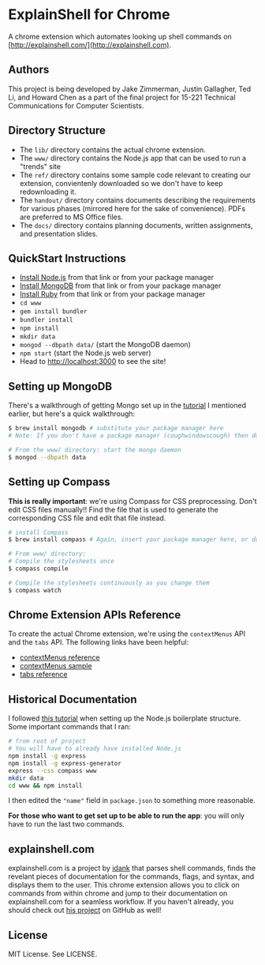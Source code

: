 # ExplainShell for Chrome

A chrome extension which automates looking up shell commands on [http://explainshell.com/](http://explainshell.com).

## Authors

This project is being developed by Jake Zimmerman, Justin Gallagher, Ted Li, and Howard Chen as a part of the final project for 15-221 Technical Communications for Computer Scientists.

## Directory Structure

- The `lib/` directory contains the actual chrome extension.
- The `www/` directory contains the Node.js app that can be used to run a "trends" site
- The `ref/` directory contains some sample code relevant to creating our extension, convientenly downloaded so we don't have to keep redownloading it.
- The `handout/` directory contains documents describing the requirements for various phases (mirrored here for the sake of convenience). PDFs are preferred to MS Office files.
- The `docs/` directory contains planning documents, written assignments, and presentation slides.

## QuickStart Instructions

- [Install Node.js][nodejs] from that link or from your package manager
- [Install MongoDB][mongodb] from that link or from your package manager
- [Install Ruby][ruby] from that link or from your package manager
- `cd www`
- `gem install bundler`
- `bundler install`
- `npm install`
- `mkdir data`
- `mongod --dbpath data/` (start the MongoDB daemon)
- `npm start` (start the Node.js web server)
- Head to <http://localhost:3000> to see the site!

## Setting up MongoDB

There's a walkthrough of getting Mongo set up in the [tutorial][tutorial] I mentioned earlier, but here's a quick walkthrough:

```bash
$ brew install mongodb # substitute your package manager here
# Note: If you don't have a package manager (coughwindowscough) then download it from online

# From the www/ directory: start the mongo daemon
$ mongod --dbpath data
```

## Setting up Compass

__This is really important__: we're using Compass for CSS preprocessing. Don't edit CSS files manually!! Find the file that is used to generate the corresponding CSS file and edit that file instead.

```bash
# install Compass
$ brew install compass # Again, insert your package manager here, or download from online

# From www/ directory:
# Compile the stylesheets once
$ compass compile

# Compile the stylesheets continuously as you change them
$ compass watch
```

## Chrome Extension APIs Reference

To create the actual Chrome extension, we're using the `contextMenus` API and the `tabs` API. The following links have been helpful:

- [contextMenus reference](https://developer.chrome.com/extensions/contextMenus)
- [contextMenus sample](https://developer.chrome.com/extensions/samples#search:contextmenus)
- [tabs reference](https://developer.chrome.com/extensions/tabs)

## Historical Documentation

I followed [this tutorial][tutorial] when setting up the Node.js boilerplate structure. Some important commands that I ran:

```bash
# from root of project
# You will have to already have installed Node.js
npm install -g express
npm install -g express-generator
express --css compass www
mkdir data
cd www && npm install
```

I then edited the `"name"` field in `package.json` to something more reasonable.

__For those who want to get set up to be able to run the app__: you will only have to run the last two commands.


## explainshell.com

explainshell.com is a project by [idank](/idank) that parses shell commands, finds the revelant pieces of documentation for the commands, flags, and syntax, and displays them to the user. This chrome extension allows you to click on commands from within chrome and jump to their documentation on explainshell.com for a seamless workflow. If you haven't already, you should check out [his project](/idank/explainshell) on GitHub as well!

## License

MIT License. See LICENSE.

[nodejs]: http://nodejs.org/download/
[mongodb]: https://www.mongodb.org/downloads
[ruby]: https://www.ruby-lang.org/
[tutorial]: http://cwbuecheler.com/web/tutorials/2013/node-express-mongo/
